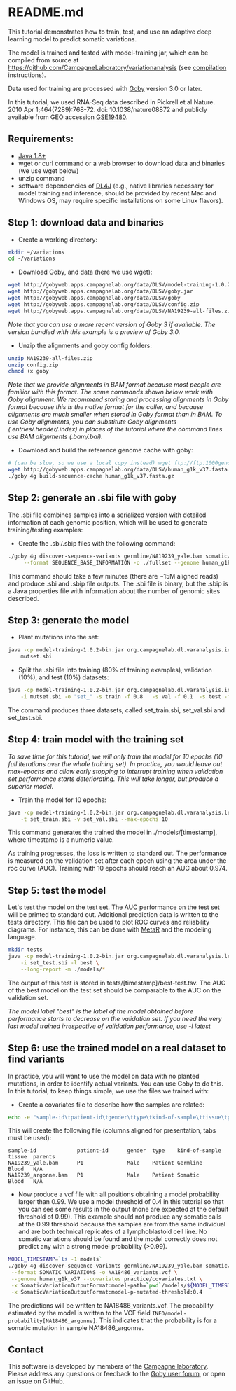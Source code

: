 # README.md
This tutorial demonstrates how to train, test, and use an adaptive deep learning model to predict somatic variations. 

The model is trained and tested with model-training jar, which can be compiled from source at https://github.com/CampagneLaboratory/variationanalysis (see [compilation](https://github.com/CampagneLaboratory/variationanalysis/blob/master/compiling.md) instructions).

Data used for training are processed with [Goby](http://goby.campagnelab.org) version 3.0 or later. 

In this tutorial, we used RNA-Seq data described in Pickrell et al Nature. 2010 Apr 1;464(7289):768-72. doi: 10.1038/nature08872 
and publicly available from GEO accession  [GSE19480](http://www.ncbi.nlm.nih.gov/geo/query/acc.cgi?acc=GSE19480).
## Requirements:
 
- [Java 1.8+](http://www.oracle.com/technetwork/java/javase/downloads/index.html)
- wget or curl command or a web browser to download data and binaries (we use wget below)
- unzip command
- software dependencies of [DL4J](http://deeplearning4j.org/) (e.g., native libraries necessary for model training and inference, should be provided by recent Mac and Windows OS, may require specific installations on some Linux flavors).

## Step 1: download data and binaries
* Create a working directory:
```sh
mkdir ~/variations
cd ~/variations
```
* Download Goby, and data (here we use wget):
```sh
wget http://gobyweb.apps.campagnelab.org/data/DLSV/model-training-1.0.2-bin.jar
wget http://gobyweb.apps.campagnelab.org/data/DLSV/goby.jar
wget http://gobyweb.apps.campagnelab.org/data/DLSV/goby
wget http://gobyweb.apps.campagnelab.org/data/DLSV/config.zip
wget http://gobyweb.apps.campagnelab.org/data/DLSV/NA19239-all-files.zip
```
_Note that you can use a more recent version of Goby 3 if available. The version bundled with this example is a preview of Goby 3.0._

* Unzip the alignments and goby config folders:
```sh
unzip NA19239-all-files.zip
unzip config.zip
chmod +x goby
```
_Note that we provide alignments in BAM format because most people are familiar with this format. The same commands shown below work with Goby alignment. We recommend storing and processing alignments in Goby format because this is the native format for the caller, and because alignments are much smaller when stored in Goby format than in BAM.
To use Goby alignments, you can substitute  Goby alignments (.entries/.header/.index) in places of the tutorial where the command lines use BAM alignments (.bam/.bai)._

* Download and build the reference genome cache with goby:
```sh
# (can be slow, so we use a local copy instead) wget ftp://ftp.1000genomes.ebi.ac.uk/vol1/ftp/technical/reference/human_g1k_v37.fasta.gz
wget http://gobyweb.apps.campagnelab.org/data/DLSV/human_g1k_v37.fasta.gz
./goby 4g build-sequence-cache human_g1k_v37.fasta.gz
```
## Step 2: generate an .sbi file with goby
The .sbi file combines samples into a serialized version with detailed information at each genomic position, which will be used to generate training/testing examples:
* Create the .sbi/.sbip files with the following command:
```sh
./goby 4g discover-sequence-variants germline/NA19239_yale.bam somatic/NA19239_argonne.bam \
     --format SEQUENCE_BASE_INFORMATION -o ./fullset --genome human_g1k_v37
```
This command should take a few minutes (there are ~15M aligned reads) and produce .sbi and .sbip file outputs. The .sbi file is binary, but the .sbip is a Java properties file with information about the number of genomic sites described.
## Step 3: generate the model
* Plant mutations into the set:
```sh
java -cp model-training-1.0.2-bin.jar org.campagnelab.dl.varanalysis.intermediaries.Mutator2 fullset.sbi \
    mutset.sbi
```
* Split the .sbi file into training (80% of training examples), validation (10%), and test (10%) datasets:
```sh
java -cp model-training-1.0.2-bin.jar org.campagnelab.dl.varanalysis.intermediaries.SplitFile \
    -i mutset.sbi -o "set_" -s train -f 0.8   -s val -f 0.1  -s test -f 0.1
```
The command produces three datasets, called set_train.sbi, set_val.sbi and set_test.sbi.

## Step 4: train model with the training set
_To save time for this tutorial, we will only train the model for 10 epochs (10 full iterations over the whole training set).
In practice, you would leave out max-epochs and allow early stopping to interrupt training when validation set performance
starts deteriorating. This will take longer, but produce a superior model._
* Train the model for 10 epochs:
```sh
java -cp model-training-1.0.2-bin.jar org.campagnelab.dl.varanalysis.learning.TrainSomaticModel \
    -t set_train.sbi -v set_val.sbi --max-epochs 10
```
This command generates the trained the model in ./models/[timestamp], where timestamp is a numeric value.

As training progresses, the loss is written to standard out. The performance is measured on the validation set after each epoch
using the area under the roc curve (AUC). Training with 10 epochs should reach an AUC about 0.974.

## Step 5: test the model
Let's test the model on the test set. The AUC performance on the test set will be printed to standard out.
Additional prediction data is written to the tests directory. This file can be used to plot ROC curves and reliability diagrams.
For instance, this can be done with  [MetaR](http://metaR.campagnelab.org) and the modeling language.

```sh
mkdir tests
java -cp model-training-1.0.2-bin.jar org.campagnelab.dl.varanalysis.learning.PredictMutations \
    -i set_test.sbi -l best \
    --long-report -m ./models/*
```
The output of this test is stored in tests/[timestamp]/best-test.tsv. The AUC of the best model on the test set
should be comparable to the AUC on the validation set.

_The model label "best" is the label of the model obtained before performance starts to decrease on the validation set.
 If you need the very last model trained irrespective of validation performance, use -l latest_

## Step 6: use the trained model on a real dataset to find variants
In practice, you will want to use the model on data with no planted mutations, in order to identify
 actual variants. You can use Goby to do this.
In this tutorial, to keep things simple, we use the files we trained with:

* Create a covariates file to describe how the samples are related:
```sh
echo -e "sample-id\tpatient-id\tgender\ttype\tkind-of-sample\ttissue\tparents\nNA18486_yale\tP1\tMale\tPatient\tGermline\tBlood\tN/A\nNA19239_argonne.bam\tP1\tMale\tPatient\tSomatic\tBlood\tN/A" > ./practice/covariates.txt
```
This will create the following file (columns aligned for presentation, tabs must be used):
````
sample-id             patient-id      gender  type    kind-of-sample  tissue  parents
NA19239_yale.bam      P1              Male    Patient Germline        Blood   N/A
NA19239_argonne.bam   P1              Male    Patient Somatic         Blood   N/A
````
* Now produce a vcf file with all positions obtaining a model probability
 larger than 0.99.
We  use a model threshold of 0.4 in this tutorial so that you can see some results in the output (none are expected at the default threshold of 0.99). 
This example should not produce any somatic calls at the 0.99 threshold because the samples are from the same individual and are both 
technical replicates of a lymphoblastoid cell line. No somatic variations should be found and the model correctly does not predict any with a strong model probability (>0.99).

```sh
MODEL_TIMESTAMP=`ls -1 models`
./goby 4g discover-sequence-variants germline/NA19239_yale.bam somatic/NA19239_argonne.bam \
 --format SOMATIC_VARIATIONS -o NA18486_variants.vcf \
 --genome human_g1k_v37 --covariates practice/covariates.txt \
 -x SomaticVariationOutputFormat:model-path=`pwd`/models/${MODEL_TIMESTAMP}/bestModel.bin \
 -x SomaticVariationOutputFormat:model-p-mutated-threshold:0.4
```
The predictions will be written to NA18486_variants.vcf. The probability estimated
by the model is written to the VCF field `INFO/model-probability[NA18486_argonne]`. This indicates that the probability is for a somatic mutation in sample NA18486_argonne.

## Contact
This software is developed by members of the [Campagne laboratory](http://campagnelab.org). Please address any questions or feedback to the [Goby user forum](https://groups.google.com/forum/#!forum/goby-framework), or open an issue on GitHub.
